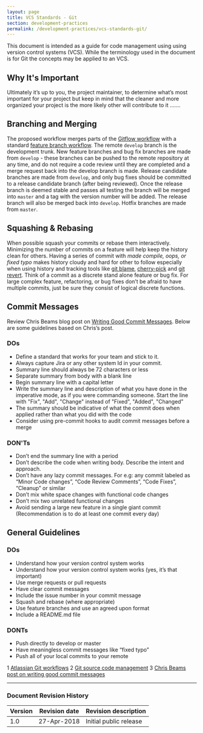 ```yaml
---
layout: page
title: VCS Standards - Git
section: development-practices
permalink: /development-practices/vcs-standards-git/
---
```


This document is intended as a guide for code management using using version 
control systems (VCS). While the terminology used in the document is for Git 
the concepts may be applied to an VCS.

## Why It's Important
Ultimately it’s up to you, the project maintainer, to determine what’s most 
important for your project but keep in mind that the cleaner and more organized
your project is the more likely other will contribute to it …….

## Branching and Merging
The proposed workflow merges parts of the [Gitflow workflow][1] with a 
standard [feature branch workflow][2]. The remote `develop` branch is the 
development trunk. New feature branches and bug fix branches are made from 
`develop` - these branches can be pushed to the remote repository at any time,
and do not require a code review until they are completed and a merge request
back into the develop branch is made. Release candidate branches are made from
`develop`, and only bug fixes should be committed to a release candidate branch
(after being reviewed). Once the release branch is deemed stable and passes all
testing the branch will be merged into `master` and a tag with the version 
number will be added. The release branch will also be merged back into 
`develop`.  Hotfix branches are made from `master`. 

## Squashing & Rebasing
When possible squash your commits or rebase them interactively. Minimizing the
number of commits on a feature will help keep the history clean for others.
Having a series of commit with _made compile, oops, or fixed typo_ makes 
history cloudy and hard for other to follow especially when using history and
tracking tools like [git blame][3], [cherry-pick][4] and [git revert][5]. 
Think of a commit as a discrete stand alone feature or bug fix. For large
complex feature, refactoring, or bug fixes don’t be afraid to have multiple
commits, just be sure they consist of logical discrete functions. 

## Commit Messages
Review Chris Beams blog post on [Writing Good Commit Messages][6]. Below are 
some guidelines based on Chris’s post. 

### DOs
* Define a standard that works for your team and stick to it.
* Always capture Jira or any other system Id in your commit. 
* Summary line should always be 72 characters or less
* Separate summary from body with a blank line
* Begin summary line with a capital letter
* Write the summary line and description of what you have done in the 
  imperative mode, as if you were commanding someone. Start the line with 
  "Fix", "Add", "Change" instead of "Fixed", "Added", "Changed”
* The summary should be indicative of what the commit does when applied 
  rather than what you did with the code
* Consider using pre-commit hooks to audit commit messages before a merge

### DON'Ts
* Don’t end the summary line with a period
* Don’t describe the code when writing body. Describe the intent and approach.
* Don’t have any lazy commit messages. For e.g: any commit labeled as “Minor 
  Code changes”, “Code Review Comments”, “Code Fixes”, “Cleanup” or similar
* Don’t mix white space changes with functional code changes
* Don’t mix two unrelated functional changes
* Avoid sending a large new feature in a single giant commit (Recommendation is
  to do at least one commit every day)

## General Guidelines
### DOs
* Understand how your version control system works
* Understand how your version control system works (yes, it’s that important)
* Use merge requests or pull requests
* Have clear commit messages
* Include the issue number in your commit message
* Squash and rebase (where appropriate)
* Use feature branches and use an agreed upon format
* Include a README.md file 

### DONTs
* Push directly to develop or master
* Have meaningless commit messages like “fixed typo”
* Push all of your local commits to your remote

1 [Atlassian Git workflows][1]
2 [Git source code management][7]
3 [Chris Beams post on writing good commit messages][6]

[1]: https://www.atlassian.com/git/workflows#!workflow-gitflow
[2]: https://www.atlassian.com/git/workflows#!workflow-feature-branch
[3]: https://git-scm.com/docs/git-blame
[4]: https://git-scm.com/docs/git-cherry-pick
[5]: https://git-scm.com/docs/git-revert
[6]: https://chris.beams.io/posts/git-commit/
[7]: https://git-scm.com/

---
### Document Revision History

| Version | Revision date | Revision description   |
|---------|---------------|------------------------|
| 1.0     | 27-Apr-2018   | Initial public release |
